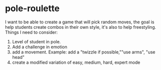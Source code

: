 # pole-roulette
 I want to be able to create a game that will pick random moves,
the goal is help students create combos in their own style,
it's also to help freestyling.
Things  I need to consider: 
1. Level of student in pole.
2. Add a challenge in emotion
3. add a movement. Example: add a "twizzle if possible,""use arms", "use head" 
4. create a modified variation of easy, medium, hard, expert mode 
